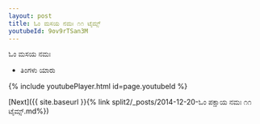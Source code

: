 ```yaml
---
layout: post
title: ಓಂ ಮಸಯ ನಮಃ ೧೧ ಟೈಮ್ಸ್
youtubeId: 9ov9rTSan3M
---
```

 
 
 ಓಂ ಮಸಯ ನಮಃ  
 
 -  ತಿಂಗಳು ಯಾರು 
 
  
 
  
 
 
 
 
 
 


{% include youtubePlayer.html id=page.youtubeId %}
 
[Next]({{ site.baseurl }}{% link  split2/_posts/2014-12-20-ಓಂ ಪಕ್ಷಾಯ ನಮಃ ೧೧ ಟೈಮ್ಸ್.md%})
 
